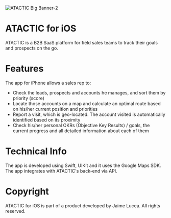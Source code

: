 ![ATACTIC Big Banner-2](https://user-images.githubusercontent.com/26114098/200781099-519ad8cc-186a-4731-95b1-252a3859371d.png)

# ATACTIC for iOS

ATACTIC is a B2B SaaS platform for field sales teams to track their goals and prospects on the go.

# Features

The app for iPhone allows a sales rep to:

* Check the leads, prospects and accounts he manages, and sort them by priority (score)
* Locate those accounts on a map and calculate an optimal route based on his/her current position and priorities
* Report a visit, which is geo-located. The account visited is automatically identified based on its proximity
* Check his/her personal OKRs (Objective Key Results) / goals, the current progress and all detailed information about each of them

# Technical Info

The app is developed using Swift, UIKit and it uses the Google Maps SDK. The app integrates with ATACTIC's back-end via API.

# Copyright

ATACTIC for iOS is part of a product developed by Jaime Lucea. All rights reserved.

